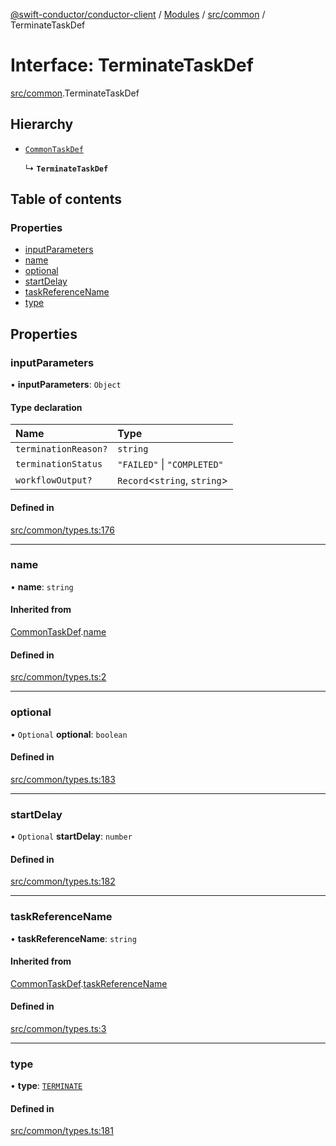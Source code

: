 [@swift-conductor/conductor-client](../README.md) / [Modules](../modules.md) / [src/common](../modules/src_common.md) / TerminateTaskDef

# Interface: TerminateTaskDef

[src/common](../modules/src_common.md).TerminateTaskDef

## Hierarchy

- [`CommonTaskDef`](src_common.CommonTaskDef.md)

  ↳ **`TerminateTaskDef`**

## Table of contents

### Properties

- [inputParameters](src_common.TerminateTaskDef.md#inputparameters)
- [name](src_common.TerminateTaskDef.md#name)
- [optional](src_common.TerminateTaskDef.md#optional)
- [startDelay](src_common.TerminateTaskDef.md#startdelay)
- [taskReferenceName](src_common.TerminateTaskDef.md#taskreferencename)
- [type](src_common.TerminateTaskDef.md#type)

## Properties

### inputParameters

• **inputParameters**: `Object`

#### Type declaration

| Name | Type |
| :------ | :------ |
| `terminationReason?` | `string` |
| `terminationStatus` | ``"FAILED"`` \| ``"COMPLETED"`` |
| `workflowOutput?` | `Record`\<`string`, `string`\> |

#### Defined in

[src/common/types.ts:176](https://github.com/swift-conductor/conductor-client-typescript/blob/d61717b/src/common/types.ts#L176)

___

### name

• **name**: `string`

#### Inherited from

[CommonTaskDef](src_common.CommonTaskDef.md).[name](src_common.CommonTaskDef.md#name)

#### Defined in

[src/common/types.ts:2](https://github.com/swift-conductor/conductor-client-typescript/blob/d61717b/src/common/types.ts#L2)

___

### optional

• `Optional` **optional**: `boolean`

#### Defined in

[src/common/types.ts:183](https://github.com/swift-conductor/conductor-client-typescript/blob/d61717b/src/common/types.ts#L183)

___

### startDelay

• `Optional` **startDelay**: `number`

#### Defined in

[src/common/types.ts:182](https://github.com/swift-conductor/conductor-client-typescript/blob/d61717b/src/common/types.ts#L182)

___

### taskReferenceName

• **taskReferenceName**: `string`

#### Inherited from

[CommonTaskDef](src_common.CommonTaskDef.md).[taskReferenceName](src_common.CommonTaskDef.md#taskreferencename)

#### Defined in

[src/common/types.ts:3](https://github.com/swift-conductor/conductor-client-typescript/blob/d61717b/src/common/types.ts#L3)

___

### type

• **type**: [`TERMINATE`](../enums/src_common.TaskType.md#terminate)

#### Defined in

[src/common/types.ts:181](https://github.com/swift-conductor/conductor-client-typescript/blob/d61717b/src/common/types.ts#L181)
